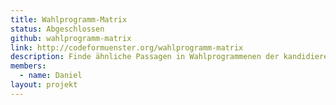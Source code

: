```yaml
---
title: Wahlprogramm-Matrix
status: Abgeschlossen
github: wahlprogramm-matrix
link: http://codeformuenster.org/wahlprogramm-matrix
description: Finde ähnliche Passagen in Wahlprogrammenen der kandidierenden Parteien, erstellt zur Kommunalwahl Münster 2014.
members:
  - name: Daniel
layout: projekt
---
```

